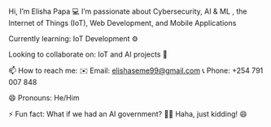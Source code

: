  Hi, I’m Elisha Papa
💻 I’m passionate about Cybersecurity, AI & ML , the Internet of Things (IoT), Web Development, and Mobile Applications

 Currently learning: IoT Development ⚙️

 Looking to collaborate on: IoT and AI projects 🚀

📫 How to reach me:
✉️ Email: elishaseme99@gmail.com
📞 Phone: +254 791 007 848

😄 Pronouns: He/Him

⚡ Fun fact: What if we had an AI government? 🤖📜 Haha, just kidding! 😄

<!--- Elisha-Seme/Elisha-Seme is a ✨ special ✨ repository because its `README.md` (this file) appears on your GitHub profile. You can click the Preview link to check out your changes. --->
